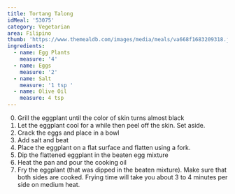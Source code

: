 ```yaml
---
title: Tortang Talong
idMeal: '53075'
category: Vegetarian
area: Filipino
thumb: 'https://www.themealdb.com/images/media/meals/va668f1683209318.jpg'
ingredients:
  - name: Egg Plants
    measure: '4'
  - name: Eggs
    measure: '2'
  - name: Salt
    measure: '1 tsp '
  - name: Olive Oil
    measure: 4 tsp
---
```

0.	Grill the eggplant until the color of skin turns almost black
1.	Let the eggplant cool for a while then peel off the skin. Set aside.
2.	Crack the eggs and place in a bowl
3.	Add salt and beat
4.	Place the eggplant on a flat surface and flatten using a fork.
5.	Dip the flattened eggplant in the beaten egg mixture
6.	Heat the pan and pour the cooking oil
7.	Fry the eggplant (that was dipped in the beaten mixture). Make sure that both sides are cooked. Frying time will take you about 3 to 4 minutes per side on medium heat. 
